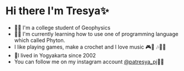 # Hi there I'm Tresya✨
- 👩‍🏫 I'm a college student of Geophysics 
- 👩‍💻 I'm currently learning how to use one of programming language which called Phyton.
- I like playing games, make a crochet and I love music 🎮🧶 🎶🎤🎸
- 📌I lived in Yogyakarta since 2002
- You can follow me on my instagram account [@patresya_pj](https:www/instagram.com/patresya_pj)🙋‍♀

<!--
**patresyapj/patresyapj** is a ✨ _special_ ✨ repository because its `README.md` (this file) appears on your GitHub profile.

Here are some ideas to get you started:

- 🔭 I’m currently working on ...
- 🌱 I’m currently learning ...
- 👯 I’m looking to collaborate on ...
- 🤔 I’m looking for help with ...
- 💬 Ask me about ...
- 📫 How to reach me: ...
- 😄 Pronouns: ...
- ⚡ Fun fact: ...🙋‍♀🙆‍♀💁‍♀🏸🎮🎶🎤🎸📌🧶💐👋
